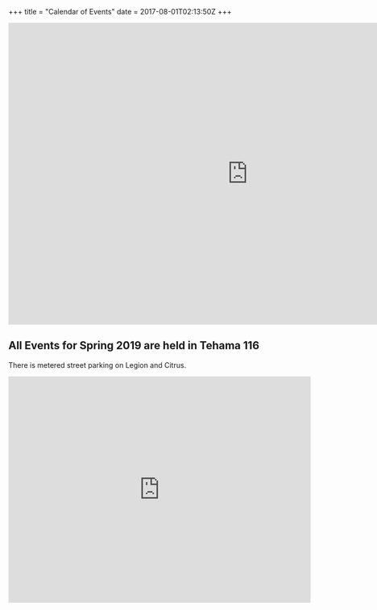 +++
title = "Calendar of Events"
date = 2017-08-01T02:13:50Z
+++


<iframe src="https://outlook.office365.com/owa/calendar/39dd299543804eed90cf06869866fc76@csuchico.edu/311a6bd5e6c04edabb14d218c48a5a7f12565647235556191009/calendar.html" style="border: 0" width="950" height="600" frameborder="0" scrolling="no"></iframe>


## All Events for Spring 2019 are held in Tehama 116
There is metered street parking on Legion and Citrus. 

<iframe src="https://www.google.com/maps/embed?pb=!1m14!1m8!1m3!1d3068.4493917651985!2d-121.84822034333682!3d39.729555166973846!3m2!1i1024!2i768!4f13.1!3m3!1m2!1s0x0%3A0x36f25fbfc72a6c3c!2sTehama+Hall!5e0!3m2!1sen!2sus!4v1549136821902" width="600" height="450" frameborder="0" style="border:0" allowfullscreen></iframe>